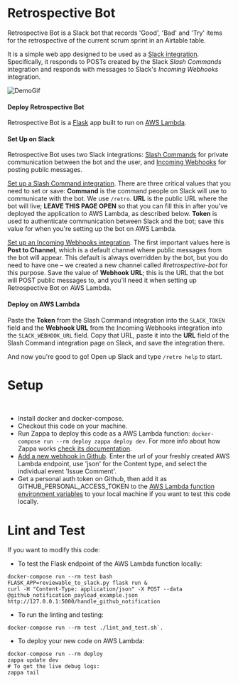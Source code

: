 # Retrospective Bot

Retrospective Bot is a Slack bot that records 'Good', 'Bad' and 'Try' items for the retrospective of the current scrum sprint in an Airtable table.

It is a simple web app designed to be used as a [Slack integration](https://slack.com/integrations). Specifically, it responds to POSTs created by the Slack *Slash Commands* integration and responds with messages to Slack's *Incoming Webhooks* integration.

![DemoGif](static/retrospective-bot-demo.gif)

#### Deploy Retrospective Bot

Retrospective Bot is a [Flask](http://flask.pocoo.org/) app built to run on [AWS Lambda](http://docs.aws.amazon.com/lambda/latest/dg/welcome.html).

#### Set Up on Slack

Retrospective Bot uses two Slack integrations: [Slash Commands](https://api.slack.com/slash-commands) for private communication between the bot and the user, and [Incoming Webhooks](https://api.slack.com/incoming-webhooks) for posting public messages.

[Set up a Slash Command integration](https://my.slack.com/services/new/slash-commands). There are three critical values that you need to set or save: **Command** is the command people on Slack will use to communicate with the bot. We use `/retro`. **URL** is the public URL where the bot will live; **LEAVE THIS PAGE OPEN** so that you can fill this in after you've deployed the application to AWS Lambda, as described below. **Token** is used to authenticate communication between Slack and the bot; save this value for when you're setting up the bot on AWS Lambda.

[Set up an Incoming Webhooks integration](https://my.slack.com/services/new/incoming-webhook). The first important values here is **Post to Channel**, which is a default channel where public messages from the bot will appear. This default is always overridden by the bot, but you do need to have one – we created a new channel called *#retrospective-bot* for this purpose. Save the value of **Webhook URL**; this is the URL that the bot will POST public messages to, and you'll need it when setting up Retrospective Bot on AWS Lambda.

#### Deploy on AWS Lambda

Paste the **Token** from the Slash Command integration into the `SLACK_TOKEN` field and the **Webhook URL** from the Incoming Webhooks integration into the `SLACK_WEBHOOK_URL` field.
Copy that URL, paste it into the **URL** field of the Slash Command integration page on Slack, and save the integration there.

And now you're good to go! Open up Slack and type `/retro help` to start.

# Setup
 
* Install docker and docker-compose.
* Checkout this code on your machine.
* Run Zappa to deploy this code as a AWS Lambda function: `docker-compose run --rm deploy zappa deploy dev`. For more info about how Zappa works [check its documentation](https://github.com/Miserlou/Zappa).
* [Add a new webhook in Github](https://github.com/bayesimpact/paul-emploi/settings/hooks). Enter the url of your freshly created AWS Lambda endpoint, use 'json' for the Content type, and select the individual event 'Issue Comment'.
* Get a personal auth token on Github, then add it as GITHUB_PERSONAL_ACCESS_TOKEN to the [AWS Lambda function environment variables](https://console.aws.amazon.com/lambda/home) to your local machine if you want to test this code locally.
 
# Lint and Test
If you want to modify this code:
 
* To test the Flask endpoint of the AWS Lambda function locally:
```
docker-compose run --rm test bash
FLASK_APP=reviewable_to_slack.py flask run &
curl -H "Content-Type: application/json" -X POST --data @github_notification_payload_example.json http://127.0.0.1:5000/handle_github_notification
```
* To run the linting and testing:
```
docker-compose run --rm test ./lint_and_test.sh`.
```
* To deploy your new code on AWS Lambda:
```
docker-compose run --rm deploy
zappa update dev
# To get the live debug logs:
zappa tail
```
